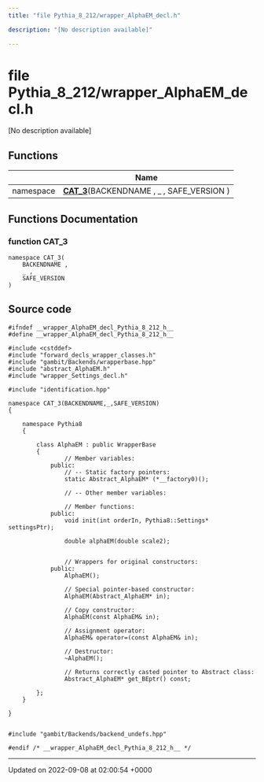```yaml
---
title: "file Pythia_8_212/wrapper_AlphaEM_decl.h"

description: "[No description available]"

---
```


# file Pythia_8_212/wrapper_AlphaEM_decl.h

[No description available]

## Functions

|                | Name           |
| -------------- | -------------- |
| namespace | **[CAT_3](/documentation/code/files/wrapper__alphaem__decl_8h/#function-wrapper-alphaem-decl-h-cat-3)**(BACKENDNAME , _ , SAFE_VERSION ) |


## Functions Documentation

### function CAT_3

```
namespace CAT_3(
    BACKENDNAME ,
    _ ,
    SAFE_VERSION 
)
```




## Source code

```
#ifndef __wrapper_AlphaEM_decl_Pythia_8_212_h__
#define __wrapper_AlphaEM_decl_Pythia_8_212_h__

#include <cstddef>
#include "forward_decls_wrapper_classes.h"
#include "gambit/Backends/wrapperbase.hpp"
#include "abstract_AlphaEM.h"
#include "wrapper_Settings_decl.h"

#include "identification.hpp"

namespace CAT_3(BACKENDNAME,_,SAFE_VERSION)
{
    
    namespace Pythia8
    {
        
        class AlphaEM : public WrapperBase
        {
                // Member variables: 
            public:
                // -- Static factory pointers: 
                static Abstract_AlphaEM* (*__factory0)();
        
                // -- Other member variables: 
        
                // Member functions: 
            public:
                void init(int orderIn, Pythia8::Settings* settingsPtr);
        
                double alphaEM(double scale2);
        
        
                // Wrappers for original constructors: 
            public:
                AlphaEM();
        
                // Special pointer-based constructor: 
                AlphaEM(Abstract_AlphaEM* in);
        
                // Copy constructor: 
                AlphaEM(const AlphaEM& in);
        
                // Assignment operator: 
                AlphaEM& operator=(const AlphaEM& in);
        
                // Destructor: 
                ~AlphaEM();
        
                // Returns correctly casted pointer to Abstract class: 
                Abstract_AlphaEM* get_BEptr() const;
        
        };
    }
    
}


#include "gambit/Backends/backend_undefs.hpp"

#endif /* __wrapper_AlphaEM_decl_Pythia_8_212_h__ */
```


-------------------------------

Updated on 2022-09-08 at 02:00:54 +0000
